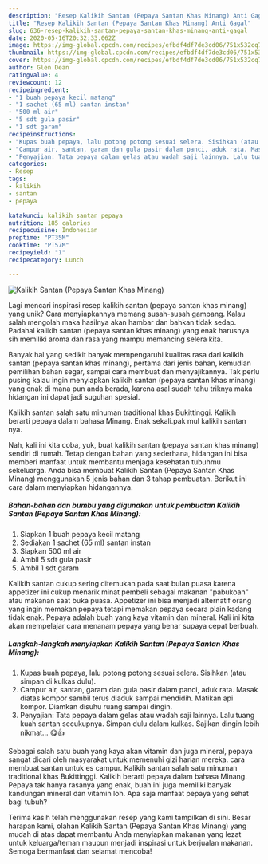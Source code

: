 ```yaml
---
description: "Resep Kalikih Santan (Pepaya Santan Khas Minang) Anti Gagal"
title: "Resep Kalikih Santan (Pepaya Santan Khas Minang) Anti Gagal"
slug: 636-resep-kalikih-santan-pepaya-santan-khas-minang-anti-gagal
date: 2020-05-16T20:32:33.062Z
image: https://img-global.cpcdn.com/recipes/efbdf4df7de3cd06/751x532cq70/kalikih-santan-pepaya-santan-khas-minang-foto-resep-utama.jpg
thumbnail: https://img-global.cpcdn.com/recipes/efbdf4df7de3cd06/751x532cq70/kalikih-santan-pepaya-santan-khas-minang-foto-resep-utama.jpg
cover: https://img-global.cpcdn.com/recipes/efbdf4df7de3cd06/751x532cq70/kalikih-santan-pepaya-santan-khas-minang-foto-resep-utama.jpg
author: Glen Dean
ratingvalue: 4
reviewcount: 12
recipeingredient:
- "1 buah pepaya kecil matang"
- "1 sachet (65 ml) santan instan"
- "500 ml air"
- "5 sdt gula pasir"
- "1 sdt garam"
recipeinstructions:
- "Kupas buah pepaya, lalu potong potong sesuai selera. Sisihkan (atau simpan di kulkas dulu)."
- "Campur air, santan, garam dan gula pasir dalam panci, aduk rata. Masak diatas kompor sambil terus diaduk sampai mendidih. Matikan api kompor. Diamkan disuhu ruang sampai dingin."
- "Penyajian: Tata pepaya dalam gelas atau wadah saji lainnya. Lalu tuang kuah santan secukupnya. Simpan dulu dalam kulkas. Sajikan dingin lebih nikmat... 😋👍"
categories:
- Resep
tags:
- kalikih
- santan
- pepaya

katakunci: kalikih santan pepaya 
nutrition: 185 calories
recipecuisine: Indonesian
preptime: "PT35M"
cooktime: "PT57M"
recipeyield: "1"
recipecategory: Lunch

---
```



![Kalikih Santan (Pepaya Santan Khas Minang)](https://img-global.cpcdn.com/recipes/efbdf4df7de3cd06/751x532cq70/kalikih-santan-pepaya-santan-khas-minang-foto-resep-utama.jpg)

Lagi mencari inspirasi resep kalikih santan (pepaya santan khas minang) yang unik? Cara menyiapkannya memang susah-susah gampang. Kalau salah mengolah maka hasilnya akan hambar dan bahkan tidak sedap. Padahal kalikih santan (pepaya santan khas minang) yang enak harusnya sih memiliki aroma dan rasa yang mampu memancing selera kita.

Banyak hal yang sedikit banyak mempengaruhi kualitas rasa dari kalikih santan (pepaya santan khas minang), pertama dari jenis bahan, kemudian pemilihan bahan segar, sampai cara membuat dan menyajikannya. Tak perlu pusing kalau ingin menyiapkan kalikih santan (pepaya santan khas minang) yang enak di mana pun anda berada, karena asal sudah tahu triknya maka hidangan ini dapat jadi suguhan spesial.

Kalikih santan salah satu minuman traditional khas Bukittinggi. Kalikih berarti pepaya dalam bahasa Minang. Enak sekali.pak mul kalikih santan nya.


Nah, kali ini kita coba, yuk, buat kalikih santan (pepaya santan khas minang) sendiri di rumah. Tetap dengan bahan yang sederhana, hidangan ini bisa memberi manfaat untuk membantu menjaga kesehatan tubuhmu sekeluarga. Anda bisa membuat Kalikih Santan (Pepaya Santan Khas Minang) menggunakan 5 jenis bahan dan 3 tahap pembuatan. Berikut ini cara dalam menyiapkan hidangannya.

<!--inarticleads1-->

##### Bahan-bahan dan bumbu yang digunakan untuk pembuatan Kalikih Santan (Pepaya Santan Khas Minang):

1. Siapkan 1 buah pepaya kecil matang
1. Sediakan 1 sachet (65 ml) santan instan
1. Siapkan 500 ml air
1. Ambil 5 sdt gula pasir
1. Ambil 1 sdt garam


Kalikih santan cukup sering ditemukan pada saat bulan puasa karena appetizer ini cukup menarik minat pembeli sebagai makanan &#34;pabukoan&#34; atau makanan saat buka puasa. Appetizer ini bisa menjadi alternatif orang yang ingin memakan pepaya tetapi memakan pepaya secara plain kadang tidak enak. Pepaya adalah buah yang kaya vitamin dan mineral. Kali ini kita akan mempelajar cara menanam pepaya yang benar supaya cepat berbuah. 

<!--inarticleads2-->

##### Langkah-langkah menyiapkan Kalikih Santan (Pepaya Santan Khas Minang):

1. Kupas buah pepaya, lalu potong potong sesuai selera. Sisihkan (atau simpan di kulkas dulu).
1. Campur air, santan, garam dan gula pasir dalam panci, aduk rata. Masak diatas kompor sambil terus diaduk sampai mendidih. Matikan api kompor. Diamkan disuhu ruang sampai dingin.
1. Penyajian: Tata pepaya dalam gelas atau wadah saji lainnya. Lalu tuang kuah santan secukupnya. Simpan dulu dalam kulkas. Sajikan dingin lebih nikmat... 😋👍


Sebagai salah satu buah yang kaya akan vitamin dan juga mineral, pepaya sangat dicari oleh masyarakat untuk memenuhi gizi harian mereka. cara membuat santan untuk es campur. Kalikih santan salah satu minuman traditional khas Bukittinggi. Kalikih berarti pepaya dalam bahasa Minang. Pepaya tak hanya rasanya yang enak, buah ini juga memiliki banyak kandungan mineral dan vitamin loh. Apa saja manfaat pepaya yang sehat bagi tubuh? 

Terima kasih telah menggunakan resep yang kami tampilkan di sini. Besar harapan kami, olahan Kalikih Santan (Pepaya Santan Khas Minang) yang mudah di atas dapat membantu Anda menyiapkan makanan yang lezat untuk keluarga/teman maupun menjadi inspirasi untuk berjualan makanan. Semoga bermanfaat dan selamat mencoba!
